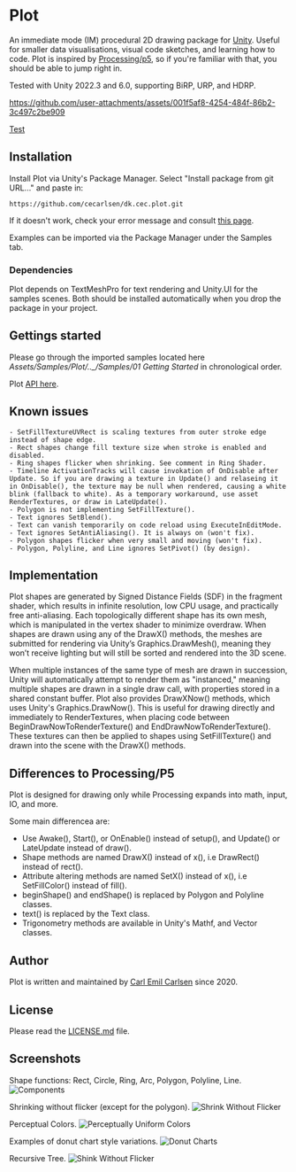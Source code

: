 
# Plot

An immediate mode (IM) procedural 2D drawing package for [Unity](https://unity.com). Useful for smaller data visualisations, visual code sketches, and learning how to code. Plot is inspired by [Processing/p5](https://processing.org), so if you're familiar with that, you should be able to jump right in.

Tested with Unity 2022.3 and 6.0, supporting BiRP, URP, and HDRP.

https://github.com/user-attachments/assets/001f5af8-4254-484f-86b2-3c497c2be909

[Test](https://github.com/user-attachments/assets/d0978ee2-6fe5-4824-93e6-8983832ac2aa)



## Installation

Install Plot via Unity's Package Manager. Select "Install package from git URL..." and paste in:

	https://github.com/cecarlsen/dk.cec.plot.git

If it doesn't work, check your error message and consult [this page](https://docs.unity3d.com/6000.0/Documentation/Manual/upm-ui-giturl.html).

Examples can be imported via the Package Manager under the Samples tab. 

### Dependencies

Plot depends on TextMeshPro for text rendering and Unity.UI for the samples scenes. Both should be installed automatically when you drop the package in your project.


## Gettings started

Please go through the imported samples located here *Assets/Samples/Plot/_._._/Samples/01 Getting Started* in chronological order.

Plot [API here](https://cec.dk/plot/api.html).


## Known issues

	- SetFillTextureUVRect is scaling textures from outer stroke edge instead of shape edge.
	- Rect shapes change fill texture size when stroke is enabled and disabled.
	- Ring shapes flicker when shrinking. See comment in Ring Shader.
	- Timeline ActivationTracks will cause invokation of OnDisable after Update. So if you are drawing a texture in Update() and relaseing it in OnDisable(), the texture may be null when rendered, causing a white blink (fallback to white). As a temporary workaround, use asset RenderTextures, or draw in LateUpdate().
	- Polygon is not implementing SetFillTexture().
	- Text ignores SetBlend().
	- Text can vanish temporarily on code reload using ExecuteInEditMode.
	- Text ignores SetAntiAliasing(). It is always on (won't fix).
	- Polygon shapes flicker when very small and moving (won't fix).
	- Polygon, Polyline, and Line ignores SetPivot() (by design).


## Implementation

Plot shapes are generated by Signed Distance Fields (SDF) in the fragment shader, which results in infinite resolution, low CPU usage, and practically free anti-aliasing. Each topologically different shape has its own mesh, which is manipulated in the vertex shader to minimize overdraw. When shapes are drawn using any of the DrawX() methods, the meshes are submitted for rendering via Unity’s Graphics.DrawMesh(), meaning they won’t receive lighting but will still be sorted and rendered into the 3D scene.

When multiple instances of the same type of mesh are drawn in succession, Unity will automatically attempt to render them as "instanced," meaning multiple shapes are drawn in a single draw call, with properties stored in a shared constant buffer. Plot also provides DrawXNow() methods, which uses Unity's Graphics.DrawNow(). This is useful for drawing directly and immediately to RenderTextures, when placing code between BeginDrawNowToRenderTexture() and EndDrawNowToRenderTexture(). These textures can then be applied to shapes using SetFillTexture() and drawn into the scene with the DrawX() methods.


## Differences to Processing/P5

Plot is designed for drawing only while Processing expands into math, input, IO, and more.

Some main differencea are:
- Use Awake(), Start(), or OnEnable() instead of setup(), and Update() or LateUpdate instead of draw().
- Shape methods are named DrawX() instead of x(), i.e DrawRect() instead of rect().
- Attribute altering methods are named SetX() instead of x(), i.e SetFillColor() instead of fill().
- beginShape() and endShape() is replaced by Polygon and Polyline classes.
- text() is replaced by the Text class.
- Trigonometry methods are available in Unity's Mathf, and Vector classes.


## Author

Plot is written and maintained by [Carl Emil Carlsen](https://cec.dk) since 2020.


## License

Please read the [LICENSE.md](https://github.com/cecarlsen/dk.cec.plot/blob/main/LICENSE.md) file.


## Screenshots

Shape functions: Rect, Circle, Ring, Arc, Polygon, Polyline, Line.
![Components](https://github.com/user-attachments/assets/e2534cac-e30a-460e-97af-e8c8ee2c213d)

Shrinking without flicker (except for the polygon).
![Shrink Without Flicker](https://github.com/user-attachments/assets/43f7dc8a-fe3b-4956-b32f-c8b3affb0f44)

Perceptual Colors.
![Perceptually Uniform Colors](https://github.com/user-attachments/assets/abd7df86-be0d-4f75-81d3-3f3ea52aa27a)

Examples of donut chart style variations.
![Donut Charts](https://github.com/user-attachments/assets/81435328-fab2-4d63-9d56-42d483210e4f)

Recursive Tree.
![Shink Without Flicker](https://github.com/user-attachments/assets/bfadbb8a-2d61-4d7d-a3e8-f9bbd405fd6b)
